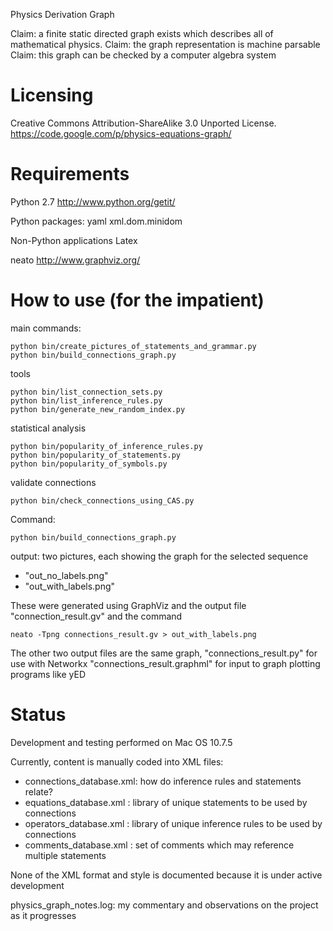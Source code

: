 
Physics Derivation Graph

Claim: a finite static directed graph exists which describes all of mathematical physics. 
Claim: the graph representation is machine parsable
Claim: this graph can be checked by a computer algebra system

# Licensing
Creative Commons Attribution-ShareAlike 3.0 Unported License.
https://code.google.com/p/physics-equations-graph/

# Requirements

Python 2.7
http://www.python.org/getit/

Python packages: 
yaml
xml.dom.minidom

Non-Python applications
Latex

neato
http://www.graphviz.org/

# How to use (for the impatient)

main commands:

    python bin/create_pictures_of_statements_and_grammar.py
    python bin/build_connections_graph.py

tools

    python bin/list_connection_sets.py
    python bin/list_inference_rules.py
    python bin/generate_new_random_index.py

statistical analysis

    python bin/popularity_of_inference_rules.py
    python bin/popularity_of_statements.py
    python bin/popularity_of_symbols.py

validate connections

    python bin/check_connections_using_CAS.py



Command:

    python bin/build_connections_graph.py

output: two pictures, each showing the graph for the selected sequence
* "out_no_labels.png"
* "out_with_labels.png"

These were generated using GraphViz and the output file
"connection_result.gv"
and the command 

    neato -Tpng connections_result.gv > out_with_labels.png

The other two output files are the same graph,
"connections_result.py"
for use with Networkx
"connections_result.graphml"
for input to graph plotting programs like yED


# Status

Development and testing performed on Mac OS 10.7.5

Currently, content is manually coded into XML files:
* connections_database.xml: how do inference rules and statements relate?
* equations_database.xml  : library of unique statements to be used by connections
* operators_database.xml  : library of unique inference rules to be used by connections
* comments_database.xml   : set of comments which may reference multiple statements

None of the XML format and style is documented because it is under active development

physics_graph_notes.log: my commentary and observations on the project as it progresses

